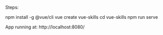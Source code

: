Steps:

npm install -g @vue/cli
vue create vue-skills
cd vue-skills
npm run serve

App running at:
http://localhost:8080/
